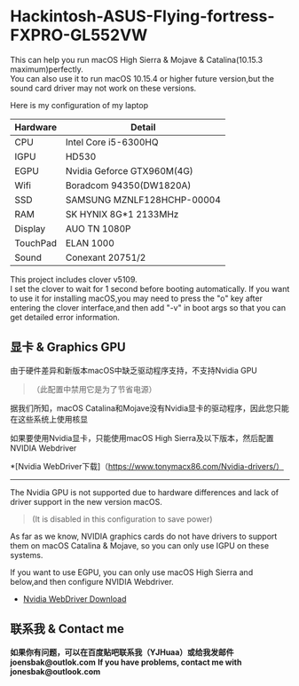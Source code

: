 # Hackintosh-ASUS-Flying-fortress-FXPRO-GL552VW
This can help you run macOS High Sierra & Mojave & Catalina(10.15.3 maximum)perfectly.  
You can also use it to run macOS 10.15.4 or higher future version,but the sound card driver may not work on these versions.


Here is my configuration of my laptop

Hardware | Detail 
---------| -------
CPU      | Intel Core i5-6300HQ
IGPU     | HD530
EGPU     | Nvidia Geforce GTX960M(4G)
Wifi     | Boradcom 94350(DW1820A)
SSD      | SAMSUNG MZNLF128HCHP-00004
RAM      | SK HYNIX 8G*1 2133MHz
Display	 | AUO TN 1080P
TouchPad | ELAN 1000
Sound	   | Conexant 20751/2

This project includes clover v5109.  
I set the clover to wait for 1 second before booting automatically. If you want to use it for installing macOS,you may need to
press the "o" key after entering the clover interface,and then add "-v" in boot args so that you can get detailed error information.

## 显卡 & Graphics GPU
由于硬件差异和新版本macOS中缺乏驱动程序支持，不支持Nvidia GPU  
>（此配置中禁用它是为了节省电源）

据我们所知，macOS Catalina和Mojave没有Nvidia显卡的驱动程序，因此您只能在这些系统上使用核显

如果要使用Nvidia显卡，只能使用macOS High Sierra及以下版本，然后配置NVIDIA Webdriver

*[Nvidia WebDriver下载]（https://www.tonymacx86.com/Nvidia-drivers/）

-----------------------------------------------------------------------------------

The Nvidia GPU is not supported due to hardware differences and lack of driver support in the new version macOS.   
>(It is disabled in this configuration to save power)

As far as we know, NVIDIA graphics cards do not have drivers to support them on macOS Catalina & Mojave, so you can only
use IGPU on these systems. 

If you want to use EGPU, you can only use macOS High Sierra and below,and then configure NVIDIA Webdriver.

* [Nvidia WebDriver Download](https://www.tonymacx86.com/nvidia-drivers/)

## 联系我 & Contact me
__如果你有问题，可以在百度贴吧联系我（YJHuaa）或给我发邮件joensbak@outlok.com__
__If you have problems, contact me with jonesbak@outlook.com__
